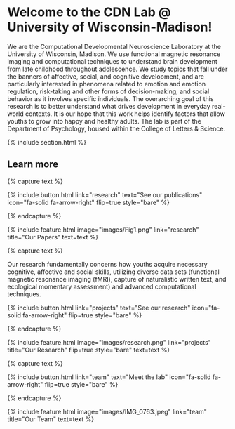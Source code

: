 ---
---

# Welcome to the CDN Lab @ University of Wisconsin-Madison! 
We are the Computational Developmental Neuroscience Laboratory at the University of Wisconsin, Madison. We use functional magnetic resonance imaging and computational techniques to understand brain development from late childhood throughout adolescence. We study topics that fall under the banners of affective, social, and cognitive development, and are particularly interested in phenomena related to emotion and emotion regulation, risk-taking and other forms of decision-making, and social behavior as it involves specific individuals. The overarching goal of this research is to better understand what drives development in everyday real-world contexts. It is our hope that this work helps identify factors that allow youths to grow into happy and healthy adults. The lab is part of the Department of Psychology, housed within the College of Letters & Science.

{% include section.html %}

## Learn more

{% capture text %}

{%
  include button.html
  link="research"
  text="See our publications"
  icon="fa-solid fa-arrow-right"
  flip=true
  style="bare"
%}

{% endcapture %}

{%
  include feature.html
  image="images/Fig1.png"
  link="research"
  title="Our Papers"
  text=text
%}

{% capture text %}

Our research fundamentally concerns how youths acquire necessary cognitive, affective and social skills, utilizing diverse data sets (functional magnetic resonance imaging (fMRI), capture of naturalistic written text, and ecological momentary assessment) and advanced computational techniques.

{%
  include button.html
  link="projects"
  text="See our research"
  icon="fa-solid fa-arrow-right"
  flip=true
  style="bare"
%}

{% endcapture %}

{%
  include feature.html
  image="images/research.png"
  link="projects"
  title="Our Research"
  flip=true
  style="bare"
  text=text
%}

{% capture text %}

{%
  include button.html
  link="team"
  text="Meet the lab"
  icon="fa-solid fa-arrow-right"
  flip=true
  style="bare"
%}

{% endcapture %}

{%
  include feature.html
  image="images/IMG_0763.jpeg"
  link="team"
  title="Our Team"
  text=text
%}
